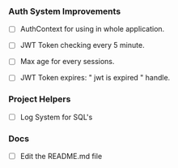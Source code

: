 ### Auth System Improvements
- [ ] AuthContext for using in whole application.
- [ ] JWT Token checking every 5 minute.
- [ ] Max age for every sessions.
- [ ] JWT Token expires: " jwt is expired " handle.


### Project Helpers
- [ ] Log System for SQL's

### Docs
- [ ] Edit the README.md file